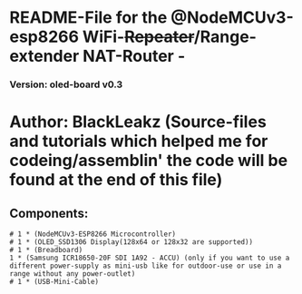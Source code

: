 # README-File for the @NodeMCUv3-esp8266 WiFi-~~Repeater~~/Range-extender NAT-Router -
### Version: oled-board v0.3
# Author: BlackLeakz (Source-files and tutorials which helped me for codeing/assemblin' the code will be found at the end of this file)
## Components:
```
# 1 * (NodeMCUv3-ESP8266 Microcontroller)
# 1 * (OLED_SSD1306 Display(128x64 or 128x32 are supported))
# 1 * (Breadboard)
1 * (Samsung ICR18650-20F SDI 1A92 - ACCU) (only if you want to use a different power-supply as mini-usb like for outdoor-use or use in a range without any power-outlet)
# 1 * (USB-Mini-Cable)
```
